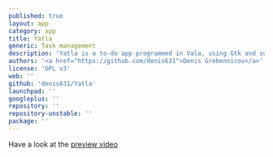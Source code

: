 ```yaml
---
published: true
layout: app
category: app
title: Yatla
generic: Task management
description: 'Yatla is a to-do app programmed in Vala, using Gtk and sqlheavy as database.'
authors: '<a href="https://github.com/denis631">Denis Grebennicov</a>'
license: 'GPL v3'
web: ''
github: 'denis631/Yatla'
launchpad: ''
googleplus: ''
repository: ''
repository-unstable: ''
package: ''
---
```


Have a look at the [preview video](https://www.youtube.com/watch?v=3RoN0TpWxoE)
